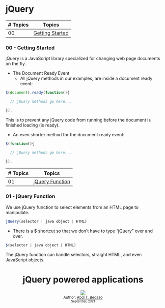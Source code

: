 # jQuery

| # Topics |                                                                       Topics                                                                        |
| -------- | :-------------------------------------------------------------------------------------------------------------------------------------------------: |
| 00       |                                                             [Getting Started](./00-Getting-Started)                                                 |

### 00 - Getting Started
  jQuery is a JavaScript library specialized for changing web page documents on the fly.
  
  - The Document Ready Event
    - All jQuery methods in our examples, are inside a document ready event:

```js
$(document).ready(function(){

  // jQuery methods go here...

});
```

This is to prevent any jQuery code from running before the document is finished loading (is ready).
- An even shorter method for the document ready event:

```js
$(function(){

  // jQuery methods go here...

});
```

| # Topics |                                                                       Topics                                                                        |
| -------- | :-------------------------------------------------------------------------------------------------------------------------------------------------: |
| 01       |                                                             [jQuery Function](./01-Function)                                                        |
### 01 - jQuery Function
 We use jQuery function to select elements from an HTML page to manipulate.

```js
jQuery(selector | java object | HTML)
```

- There is a $ shortcut so that we don't have to type “jQuery" over and over.
```js
$(selector | java object | HTML)
```

 The jQuery function can handle selectors, straight HTML, and even JavaScript objects.

<div align="center">
  <h1> jQuery powered applications </h1>
  <a class="header-badge" target="_blank" href="https://www.linkedin.com/in/abdibedaso/">
    <img src="https://img.shields.io/badge/style--5eba00.svg?label=LinkedIn&logo=linkedin&style=social">
  </a>
  <br/>
<sub>Author:
    <a href="https://www.linkedin.com/in/abdibedaso/" target="_blank">Abdi T. Bedaso</a>
    <br>
    <small> September, 2021</small>
</sub>
</div>